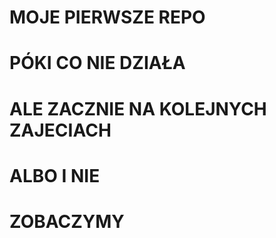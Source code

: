 # MOJE PIERWSZE REPO 
# PÓKI CO NIE DZIAŁA
# ALE ZACZNIE NA KOLEJNYCH ZAJECIACH
# ALBO I NIE
# ZOBACZYMY
